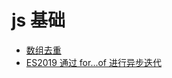 # js 基础

- [数组去重](/fe2020/js-basic/unique)
- [ES2019 通过 for...of 进行异步迭代](/fe2020/js-basic/for-of-async-iterator)
